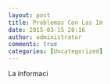 ```yaml
---
layout: post
title: Problemas Con Las Im
date: 2015-03-15 20:16
author: administrator
comments: true
categories: [Uncategorized]
---
```

La informaci
